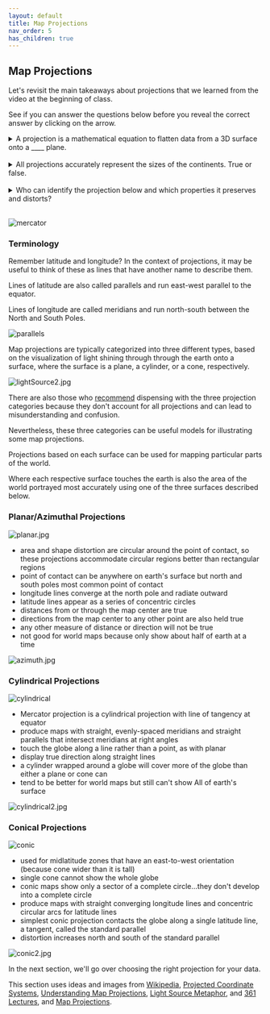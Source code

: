 ```yaml
---
layout: default
title: Map Projections
nav_order: 5
has_children: true
---
```


## Map Projections

Let's revisit the main takeaways about projections that we learned from the video at the beginning of class. 

See if you can answer the questions below before you reveal the correct answer by clicking on the arrow.

<details>
<summary>A projection is a mathematical equation to flatten data from a 3D surface onto a ____ plane. </summary>

2D.
</details>
<br>

<details>
<summary>All projections accurately represent the sizes of the continents. True or false. </summary>

False. Every projection is distorted in some way, and some distort the sizes of different land masses a lot.
</details>
<br>

<details>
<summary>Who can identify the projection below and which properties it preserves and distorts?</summary>

The Mercator projection preserves direction and shape. In web maps, it's also good for generating map tiles because it projects the world into a square evenly subdivided across zoom levels, and 90 degree turns appear as right angles. The Mercator projection distorts size, or area. Notice the classic example of comparing the size of Greenland to the continent of Africa in this map.
</details>
<br>

![mercator](https://raw.githubusercontent.com/fiddleHeads/map-projections/master/images/mercator.jpg)

### Terminology

Remember latitude and longitude? In the context of projections, it may be useful to think of these as lines that have another name to describe them.

Lines of latitude are also called parallels and run east-west parallel to the equator.

Lines of longitude are called meridians and run north-south between the North and South Poles.

![parallels](https://raw.githubusercontent.com/fiddleHeads/map-projections/master/images/parallels.jpg)

Map projections are typically categorized into three different types, based on the visualization of light shining through through the earth onto a surface, where the surface is a plane, a cylinder, or a cone, respectively.

![lightSource2.jpg](https://raw.githubusercontent.com/fiddleHeads/map-projections/master/images/lightSource2.jpg)

There are also those who [recommend](https://en.wikipedia.org/wiki/Map_projection#Projections_by_surface) dispensing with the three projection categories because they don't account for all projections and can lead to misunderstanding and confusion.

Nevertheless, these three categories can be useful models for illustrating some map projections. 

Projections based on each surface can be used for mapping particular parts of the world.

Where each respective surface touches the earth is also the area of the world portrayed most accurately using one of the three surfaces described below.

### Planar/Azimuthal Projections

![planar.jpg](https://raw.githubusercontent.com/fiddleHeads/map-projections/master/images/planar.jpg)

- area and shape distortion are circular around the point of contact, so these projections accommodate circular regions better than rectangular regions
- point of contact can be anywhere on earth's surface but north and south poles most common point of contact
- longitude lines converge at the north pole and radiate outward
- latitude lines appear as a series of concentric circles
- distances from or through the map center are true
- directions from the map center to any other point are also held true
- any other measure of distance or direction will not be true
- not good for world maps because only show about half of earth at a time

![azimuth.jpg](https://raw.githubusercontent.com/fiddleHeads/map-projections/master/images/azimuth.jpg)

### Cylindrical Projections

![cylindrical](https://raw.githubusercontent.com/fiddleHeads/map-projections/master/images/cylindrical.jpg)

- Mercator projection is a cylindrical projection with line of tangency at equator
- produce maps with straight, evenly-spaced meridians and straight parallels that intersect meridians at right angles
- touch the globe along a line rather than a point, as with planar
- display true direction along straight lines
- a cylinder wrapped around a globe will cover more of the globe than either a plane or cone can
- tend to be better for world maps but still can't show All of earth's surface

![cylindrical2.jpg](https://raw.githubusercontent.com/fiddleHeads/map-projections/master/images/cylindrical2.jpg)

### Conical Projections

![conic](https://raw.githubusercontent.com/fiddleHeads/map-projections/master/images/conic.jpg)

- used for midlatitude zones that have an east-to-west orientation (because cone wider than it is tall)
- single cone cannot show the whole globe
- conic maps show only a sector of a complete circle…they don't develop into a complete circle
- produce maps with straight converging longitude lines and concentric circular arcs for latitude lines
- simplest conic projection contacts the globe along a single latitude line, a tangent, called the standard parallel
- distortion increases north and south of the standard parallel

![conic2.jpg](https://raw.githubusercontent.com/fiddleHeads/map-projections/master/images/conic2.jpg)

In the next section, we'll go over choosing the right projection for your data.

This section uses ideas and images from [Wikipedia](https://en.wikipedia.org/wiki/Map_projection#Projections_by_surface), [Projected Coordinate Systems](https://mgimond.github.io/Spatial/coordinate-systems.html#projected-coordinate-systems), [Understanding Map Projections](https://kartoweb.itc.nl/geometrics/Map%20projections/Understanding%20Map%20Projections.pdf), [Light Source Metaphor](https://www.mdpi.com/2220-9964/8/4/162/pdf), and [361 Lectures](http://www.geography.hunter.cuny.edu/~jochen/GTECH361/lectures/), and [Map Projections](https://faculty.kutztown.edu/courtney/blackboard/Physical/05Project/project.html).
